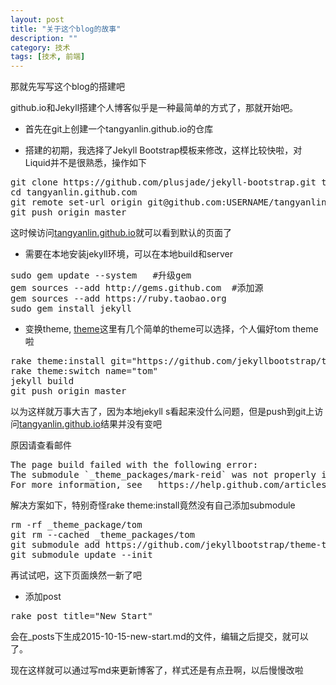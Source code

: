 ```yaml
---
layout: post
title: "关于这个blog的故事"
description: ""
category: 技术
tags: [技术, 前端]
---
```


那就先写写这个blog的搭建吧

github.io和Jekyll搭建个人博客似乎是一种最简单的方式了，那就开始吧。

* 首先在git上创建一个tangyanlin.github.io的仓库

* 搭建的初期，我选择了Jekyll Bootstrap模板来修改，这样比较快啦，对Liquid并不是很熟悉，操作如下

<pre class="terminal">
git clone https://github.com/plusjade/jekyll-bootstrap.git tangyanlin.github.io
cd tangyanlin.github.com
git remote set-url origin git@github.com:USERNAME/tangyanlin.github.com.git
git push origin master
</pre>

这时候访问[tangyanlin.github.io](tangyanlin.github.io)就可以看到默认的页面了

* 需要在本地安装jekyll环境，可以在本地build和server

<pre class="terminal">
sudo gem update --system   #升级gem
gem sources --add http://gems.github.com  #添加源
gem sources --add https://ruby.taobao.org
sudo gem install jekyll
</pre>

* 变换theme, [theme](http://themes.jekyllbootstrap.com/preview/twitter/)这里有几个简单的theme可以选择，个人偏好tom theme啦

<pre class="terminal">
rake theme:install git="https://github.com/jekyllbootstrap/theme-tom.git"
rake theme:switch name="tom"
jekyll build
git push origin master
</pre>

以为这样就万事大吉了，因为本地jekyll s看起来没什么问题，但是push到git上访问[tangyanlin.github.io](tangyanlin.github.io)结果并没有变吧

原因请查看邮件

<pre class="terminal">
The page build failed with the following error:
The submodule `_theme_packages/mark-reid` was not properly initialized with a `.gitmodules` file.
For more information, see   https://help.github.com/articles/page-build-failed-missing-submodule.
</pre>

解决方案如下，特别奇怪rake theme:install竟然没有自己添加submodule

<pre class="terminal">
rm -rf _theme_package/tom
git rm --cached _theme_packages/tom
git submodule add https://github.com/jekyllbootstrap/theme-tom.git _theme_packages/tom
git submodule update --init
</pre>

再试试吧，这下页面焕然一新了吧

* 添加post

<pre class="terminal">
rake post title="New Start"
</pre>

会在_posts下生成2015-10-15-new-start.md的文件，编辑之后提交，就可以了。

现在这样就可以通过写md来更新博客了，样式还是有点丑啊，以后慢慢改啦

